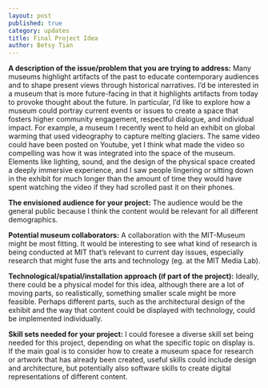 ```yaml
---
layout: post
published: true
category: updates
title: Final Project Idea
author: Betsy Tian
---
```

**A description of the issue/problem that you are trying to address:**
Many museums highlight artifacts of the past to educate contemporary audiences and to shape present views through historical narratives. I’d be interested in a museum that is more future-facing in that it highlights artifacts from today to provoke thought about the future. In particular, I’d like to explore how a museum could portray current events or issues to create a space that fosters higher community engagement, respectful dialogue, and individual impact. For example, a museum I recently went to held an exhibit on global warming that used videography to capture melting glaciers. The same video could have been posted on Youtube, yet I think what made the video so compelling was how it was integrated into the space of the museum. Elements like lighting, sound, and the design of the physical space created a deeply immersive experience, and I saw people lingering or sitting down in the exhibit for much longer than the amount of time they would have spent watching the video if they had scrolled past it on their phones. 

**The envisioned audience for your project:** The audience would be the general public because I think the content would be relevant for all different demographics.

**Potential museum collaborators:** 
A collaboration with the MIT-Museum might be most fitting. It would be interesting to see what kind of research is being conducted at MIT that’s relevant to current day issues, especially research that might fuse the arts and technology (eg. at the MIT Media Lab). 

**Technological/spatial/installation approach (if part of the project):** 
Ideally, there could be a physical model for this idea, although there are a lot of moving parts, so realistically, something smaller scale might be more feasible. Perhaps different parts, such as the architectural design of the exhibit and the way that content could be displayed with technology, could be implemented individually. 

**Skill sets needed for your project:** I could foresee a diverse skill set being needed for this project, depending on what the specific topic on display is. If the main goal is to consider how to create a museum space for research or artwork that has already been created, useful skills could include design and architecture, but potentially also software skills to create digital representations of different content.
